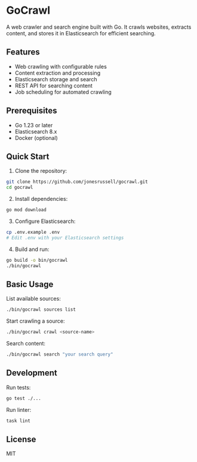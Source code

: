 # GoCrawl

A web crawler and search engine built with Go. It crawls websites, extracts content, and stores it in Elasticsearch for efficient searching.

## Features

- Web crawling with configurable rules
- Content extraction and processing
- Elasticsearch storage and search
- REST API for searching content
- Job scheduling for automated crawling

## Prerequisites

- Go 1.23 or later
- Elasticsearch 8.x
- Docker (optional)

## Quick Start

1. Clone the repository:
```bash
git clone https://github.com/jonesrussell/gocrawl.git
cd gocrawl
```

2. Install dependencies:
```bash
go mod download
```

3. Configure Elasticsearch:
```bash
cp .env.example .env
# Edit .env with your Elasticsearch settings
```

4. Build and run:
```bash
go build -o bin/gocrawl
./bin/gocrawl
```

## Basic Usage

List available sources:
```bash
./bin/gocrawl sources list
```

Start crawling a source:
```bash
./bin/gocrawl crawl <source-name>
```

Search content:
```bash
./bin/gocrawl search "your search query"
```

## Development

Run tests:
```bash
go test ./...
```

Run linter:
```bash
task lint
```

## License

MIT
